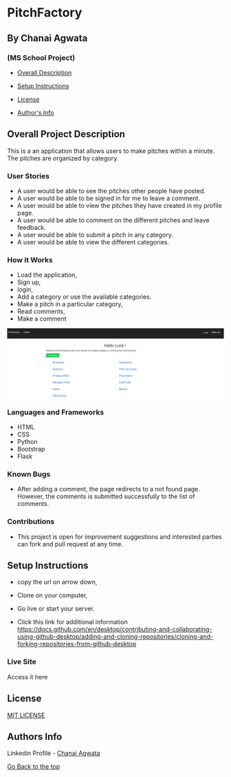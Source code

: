 # PitchFactory

## By Chanai Agwata
### (MS School Project)

* [Overall Description](https://github.com/chanaiagwata/Pitch-App#overall-project-description)

* [Setup Instructions](https://github.com/chanaiagwata/Pitch-App#setup-instructions)

* [License](https://github.com/chanaiagwata/Pitch-App#license)

* [Author's Info](https://github.com/chanaiagwata/Pitch-App#authors-info)

## Overall Project Description
<p>This is a an application that allows users to make pitches within a minute. The pitches are organized by category.</p>

### User Stories
* A user would be able to see the pitches other people have posted.
* A user would be able to be signed in for me to leave a comment.
* A user would be able to view the pitches they have created in my profile page.
* A user would be able to comment on the different pitches and leave feedback.
* A user would be able to submit a pitch in any category.
* A user would be able to view the different categories.
### How it Works
* Load the application,
* Sign up,
* login,
* Add a category or use the available categories.
* Make a pitch in a particular category,
* Read comments,
* Make a comment

![screenshot](https://raw.githubusercontent.com/chanaiagwata/Pitch-App/master/app/static/pitchscreen.png)
### Languages and Frameworks
* HTML
* CSS
* Python
* Bootstrap
* Flask
### Known Bugs
* After adding a comment, the page redirects to a not found page. However, the comments is submitted successfully to the list of comments.
### Contributions
* This project is open for improvement suggestions and interested parties can fork and pull request at any time.

## Setup Instructions
* copy the url on arrow down,
* Clone on your computer,
* Go live or start your server.

* Click this link for additional information https://docs.github.com/en/desktop/contributing-and-collaborating-using-github-desktop/adding-and-cloning-repositories/cloning-and-forking-repositories-from-github-desktop

### Live Site
Access it here  


## License
[MIT LICENSE](LICENSE)


## Authors Info

Linkedin Profile - [Chanai Agwata](https://www.linkedin.com/in/chanai-agwata-90a345146/)

[Go Back to the top](#portfolio)

